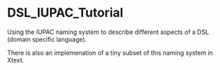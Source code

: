 # DSL_IUPAC_Tutorial
Using the IUPAC naming system to describe different aspects of a DSL (domain specific language).

There is also an implemenation of a tiny subset of this naming system in Xtext.
